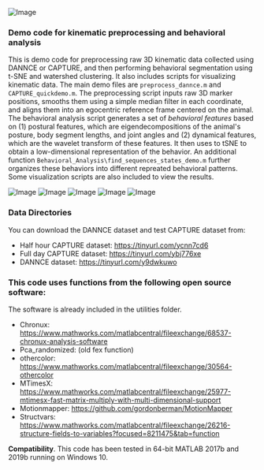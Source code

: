 ![Image](./Common/demo_figure.png)


### Demo code for kinematic preprocessing and behavioral analysis
This is demo code for preprocessing raw 3D kinematic data collected using DANNCE or CAPTURE, and then performing behavioral segmentation using t-SNE and watershed clustering. It also includes scripts for visualizing kinematic data. The main demo files are `preprocess_dannce.m` and `CAPTURE_quickdemo.m`. The preprocessing script inputs raw 3D marker positions, smooths them using a simple median filter in each coordinate, and aligns them into an egocentric reference frame centered on the animal.
The behavioral analysis script generates a set of *behavioral features* based on (1) postural features, which are eigendecompositions of the animal's posture, body segment lengths, and joint angles and (2) dynamical features, which are the wavelet transform of these features. It then uses to tSNE to obtain a low-dimensional representation of the behavior. An additional function `Behavioral_Analysis\find_sequences_states_demo.m` further organizes these behaviors into different repreated behavioral patterns. Some visualization scripts are also included to view the results.  

![Image](./Common/Supplemental_video_5_3.gif)
![Image](./Common/Supplemental_Video_6.gif)
![Image](./Common/Supplemental_Video_7.gif)
![Image](./Common/Supplemental_Video_8.gif)
![Image](./Common/Supplemental_Video_9.gif)

### Data Directories
You can download the DANNCE dataset and test CAPTURE dataset from:
- Half hour CAPTURE dataset: https://tinyurl.com/ycnn7cd6
- Full day CAPTURE dataset: https://tinyurl.com/ybj776xe
- DANNCE dataset: https://tinyurl.com/y9dwkuwo

### This code uses functions from the following open source software:
The software is already included in the utilities folder. 
- Chronux: https://www.mathworks.com/matlabcentral/fileexchange/68537-chronux-analysis-software
- Pca_randomized: (old fex function)
- othercolor: https://www.mathworks.com/matlabcentral/fileexchange/30564-othercolor
- MTimesX: https://www.mathworks.com/matlabcentral/fileexchange/25977-mtimesx-fast-matrix-multiply-with-multi-dimensional-support
- Motionmapper: https://github.com/gordonberman/MotionMapper
- Structvars: https://www.mathworks.com/matlabcentral/fileexchange/26216-structure-fields-to-variables?focused=8211475&tab=function

**Compatibility**.
This code has been tested in 64-bit MATLAB 2017b and 2019b running on Windows 10.


